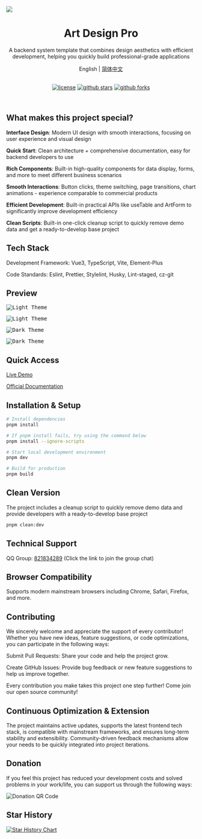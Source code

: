 <img  src="https://www.qiniu.lingchen.kim/github-cover-light6.webp" />

<br />
<h1 align="center">Art Design Pro</h1>
<p align="center">A backend system template that combines design aesthetics with efficient development, helping you quickly build professional-grade applications</p>
<div align="center">English | <a href="./README.zh-CN.md">简体中文</a></div>

<br />
<div align="center">

[![license](https://img.shields.io/badge/license-MIT-green.svg)](./LICENSE) [![github stars](https://img.shields.io/github/stars/Daymychen/art-design-pro)](https://github.com/Daymychen/art-design-pro/stargazers) [![github forks](https://img.shields.io/github/forks/Daymychen/art-design-pro)](https://github.com/Daymychen/art-design-pro/network/members)

</div>
<br />

## What makes this project special?

**Interface Design**: Modern UI design with smooth interactions, focusing on user experience and visual design

**Quick Start**: Clean architecture + comprehensive documentation, easy for backend developers to use

**Rich Components**: Built-in high-quality components for data display, forms, and more to meet different business scenarios

**Smooth Interactions**: Button clicks, theme switching, page transitions, chart animations - experience comparable to commercial products

**Efficient Development**: Built-in practical APIs like useTable and ArtForm to significantly improve development efficiency

**Clean Scripts**: Built-in one-click cleanup script to quickly remove demo data and get a ready-to-develop base project

## Tech Stack

Development Framework: Vue3, TypeScript, Vite, Element-Plus

Code Standards: Eslint, Prettier, Stylelint, Husky, Lint-staged, cz-git

## Preview

<kbd><img src="https://www.qiniu.lingchen.kim/github-c1.webp" alt="Light Theme"/></kbd>

<kbd><img src="https://www.qiniu.lingchen.kim/github-c2.webp" alt="Light Theme"/></kbd>

<kbd><img src="https://www.qiniu.lingchen.kim/github-c4.webp" alt="Dark Theme"/></kbd>

<kbd><img src="https://www.qiniu.lingchen.kim/github-c5.webp" alt="Dark Theme"/></kbd>

## Quick Access

[Live Demo](https://www.artd.pro)

[Official Documentation](https://www.artd.pro/docs)

## Installation & Setup

```bash
# Install dependencies
pnpm install

# If pnpm install fails, try using the command below
pnpm install --ignore-scripts

# Start local development environment
pnpm dev

# Build for production
pnpm build
```

## Clean Version

The project includes a cleanup script to quickly remove demo data and provide developers with a ready-to-develop base project

```bash
pnpm clean:dev
```

## Technical Support

QQ Group: <a href="https://qm.qq.com/cgi-bin/qm/qr?k=Gg6yzZLFaNgmRhK0T5Qcjf7-XcAFWWXm&jump_from=webapi&authKey=YpRKVJQyFKYbGTiKw0GJ/YQXnNF+GdXNZC5beQQqnGZTvuLlXoMO7nw5fNXvmVhA">821834289</a> (Click the link to join the group chat)

## Browser Compatibility

Supports modern mainstream browsers including Chrome, Safari, Firefox, and more.

## Contributing

We sincerely welcome and appreciate the support of every contributor! Whether you have new ideas, feature suggestions, or code optimizations, you can participate in the following ways:

Submit Pull Requests: Share your code and help the project grow.

Create GitHub Issues: Provide bug feedback or new feature suggestions to help us improve together.

Every contribution you make takes this project one step further! Come join our open source community!

## Continuous Optimization & Extension

The project maintains active updates, supports the latest frontend tech stack, is compatible with mainstream frameworks, and ensures long-term stability and extensibility. Community-driven feedback mechanisms allow your needs to be quickly integrated into project iterations.

## Donation

If you feel this project has reduced your development costs and solved problems in your work/life, you can support us through the following ways:

<img src="https://www.qiniu.lingchen.kim/%E7%BB%84%202%402x%202.png" alt="Donation QR Code"/>

## Star History

[![Star History Chart](https://api.star-history.com/svg?repos=Daymychen/art-design-pro&type=Date)](https://www.star-history.com/#Daymychen/art-design-pro&Date)

